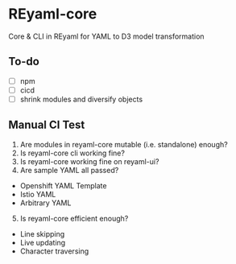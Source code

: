 # REyaml-core
 Core & CLI in REyaml for YAML to D3 model transformation

## To-do
- [ ] npm
- [ ] cicd
- [ ] shrink modules and diversify objects

## Manual CI Test
1. Are modules in reyaml-core mutable (i.e. standalone) enough?
2. Is reyaml-core cli working fine?
3. Is reyaml-core working fine on reyaml-ui?
4. Are sample YAML all passed?
  - Openshift YAML Template
  - Istio YAML
  - Arbitrary YAML
5. Is reyaml-core efficient enough?
  - Line skipping
  - Live updating
  - Character traversing
